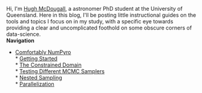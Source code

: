   
  
Hi, I'm [Hugh McDougall](hughmcdougall.github.io/), a astronomer PhD student at the University of Queensland. Here in this blog, I'll be posting little instructional guides on the tools and topics I focus on in my study, with a specific eye towards providing a clear and uncomplicated foothold on some obscure corners of data-science.  
**Navigation**  
* [Comfortably NumPyro](.\02_numpyro\./blog_numpyrohome.html)  
	  * [Getting Started](.\02_numpyro\01_gettingstarted\./page.html)  
	  * [The Constrained Domain](.\02_numpyro\02_constraineddomain\./page.html)  
	  * [Testing Different MCMC Samplers](.\02_numpyro\03_mcmcsamplers\./page.html)  
	  * [Nested Sampling](.\02_numpyro\04_nestedsampling\./page.html)  
	  * [Parallelization](.\02_numpyro\05_parallelizing\./page.html)  
